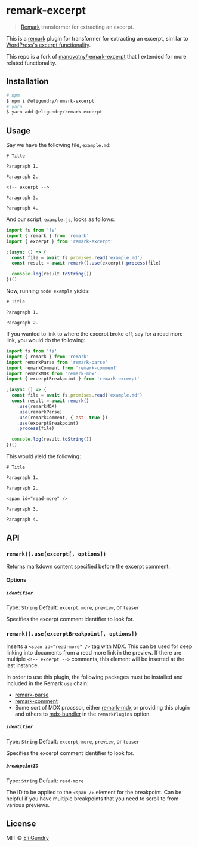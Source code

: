 # remark-excerpt

> [Remark](https://remark.js.org/) transformer for extracting an excerpt.

This is a [remark](https://remark.js.org/) plugin for transformer for extracting an excerpt, similar to [WordPress's excerpt functionality](https://kinsta.com/knowledgebase/wordpress-excerpt/).

This repo is a fork of [manovotny/remark-excerpt](https://github.com/manovotny/remark-excerpt) that I extended for more
related functionality.

## Installation

```bash
# npm
$ npm i @eligundry/remark-excerpt
# yarn
$ yarn add @eligundry/remark-excerpt
```

## Usage

Say we have the following file, `example.md`:

```
# Title

Paragraph 1.

Paragraph 2.

<!-- excerpt -->

Paragraph 3.

Paragraph 4.
```

And our script, `example.js`, looks as follows:

```javascript
import fs from 'fs'
import { remark } from 'remark'
import { excerpt } from 'remark-excerpt'

;(async () => {
  const file = await fs.promises.read('example.md')
  const result = await remark().use(excerpt).process(file)

  console.log(result.toString())
})()
```

Now, running `node example` yields:

```
# Title

Paragraph 1.

Paragraph 2.
```

If you wanted to link to where the excerpt broke off, say for a read more link, you would do the following:

```javascript
import fs from 'fs'
import { remark } from 'remark'
import remarkParse from 'remark-parse'
import remarkComment from 'remark-comment'
import remarkMDX from 'remark-mdx'
import { excerptBreakpoint } from 'remark-excerpt'

;(async () => {
  const file = await fs.promises.read('example.md')
  const result = await remark()
    .use(remarkMDX)
    .use(remarkParse)
    .use(remarkComment, { ast: true })
    .use(excerptBreakpoint)
    .process(file)

  console.log(result.toString())
})()
```

This would yield the following:

```
# Title

Paragraph 1.

Paragraph 2.

<span id="read-more" />

Paragraph 3.

Paragraph 4.
```

## API

### `remark().use(excerpt[, options])`

Returns markdown content specified before the excerpt comment.

#### Options

##### `identifier`

Type: `String`
Default: `excerpt`, `more`, `preview`, or `teaser`

Specifies the excerpt comment identifier to look for.

### `remark().use(excerptBreakpoint[, options])`

Inserts a `<span id="read-more" />` tag with MDX. This can be used for deep linking into documents from a read more link
in the preview. If there are multiple `<!-- excerpt -->` comments, this element will be inserted at the last instance.

In order to use this plugin, the following packages must be installed and included in the Remark `use` chain:

* [remark-parse](https://www.npmjs.com/package/remark-parse)
* [remark-comment](https://www.npmjs.com/package/remark-comment)
* Some sort of MDX procssor, either [remark-mdx](https://github.com/mdx-js/mdx/tree/main/packages/remark-mdx) or
  providing this plugin and others to [mdx-bundler](https://github.com/kentcdodds/mdx-bundler) in the `remarkPlugins`
  option.

##### `identifier`

Type: `String`
Default: `excerpt`, `more`, `preview`, or `teaser`

Specifies the excerpt comment identifier to look for.

##### `breakpointID`

Type: `String`
Default: `read-more`

The ID to be applied to the `<span />` element for the breakpoint. Can be helpful if you have multiple breakpoints that
you need to scroll to from various previews.

## License

MIT © [Eli Gundry](https://eligundry.com)
